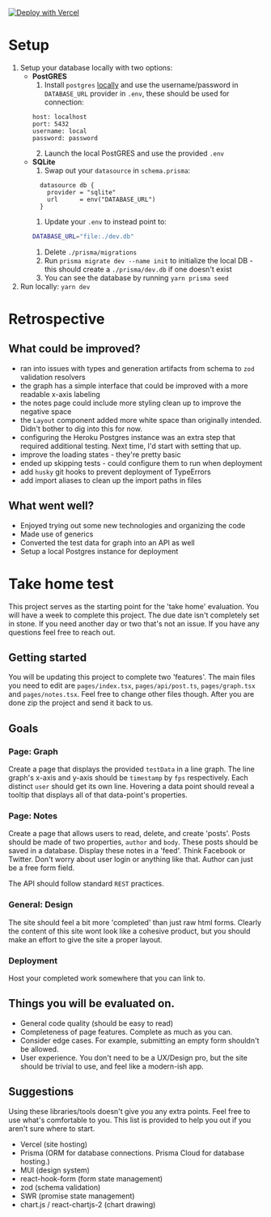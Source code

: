 [![Deploy with Vercel](https://vercel.com/button)](https://api.vercel.com/v1/integrations/deploy/prj_ASo9qBeQydZhFyPfc3JY1ACf5VRX/64A278RrGp)

# Setup

1. Setup your database locally with two options:
   - **PostGRES**
     1. Install `postgres` [locally](https://www.sqlshack.com/setting-up-a-postgresql-database-on-mac/) and use the username/password in `DATABASE_URL` provider in `.env`, these should be used for connection:
     ```
     host: localhost
     port: 5432
     username: local
     password: password
     ```
     2. Launch the local PostGRES and use the provided `.env`
   - **SQLite**
     1. Swap out your `datasource` in `schema.prisma`:
     ```prisma
       datasource db {
         provider = "sqlite"
         url      = env("DATABASE_URL")
       }
     ```
     1. Update your `.env` to instead point to:
     ```bash
     DATABASE_URL="file:./dev.db"
     ```
     1. Delete `./prisma/migrations`
     2. Run `prisma migrate dev --name init` to initialize the local DB - this should create a `./prisma/dev.db` if one doesn't exist
     3. You can see the database by running `yarn prisma seed`
2. Run locally: `yarn dev`

# Retrospective

## What could be improved?

- ran into issues with types and generation artifacts from schema to `zod` validation resolvers
- the graph has a simple interface that could be improved with a more readable x-axis labeling
- the notes page could include more styling clean up to improve the negative space
- the `Layout` component added more white space than originally intended. Didn't bother to dig into this for now.
- configuring the Heroku Postgres instance was an extra step that required additional testing. Next time, I'd start with setting that up.
- improve the loading states - they're pretty basic
- ended up skipping tests - could configure them to run when deployment
- add `husky` git hooks to prevent deployment of TypeErrors
- add import aliases to clean up the import paths in files

## What went well?

- Enjoyed trying out some new technologies and organizing the code
- Made use of generics
- Converted the test data for graph into an API as well
- Setup a local Postgres instance for deployment

# Take home test

This project serves as the starting point for the 'take home' evaluation. You will have a week to complete this project. The due date isn't completely set in stone. If you need another day or two that's not an issue. If you have any questions feel free to reach out.

## Getting started

You will be updating this project to complete two 'features'. The main files you need to edit are `pages/index.tsx`, `pages/api/post.ts`, `pages/graph.tsx` and `pages/notes.tsx`. Feel free to change other files though. After you are done zip the project and send it back to us.

## Goals

### Page: Graph

Create a page that displays the provided `testData` in a line graph. The line graph's x-axis and y-axis should be `timestamp` by `fps` respectively. Each distinct `user` should get its own line. Hovering a data point should reveal a tooltip that displays all of that data-point's properties.

### Page: Notes

Create a page that allows users to read, delete, and create 'posts'. Posts should be made of two properties, `author` and `body`. These posts should be saved in a database. Display these notes in a 'feed'. Think Facebook or Twitter. Don't worry about user login or anything like that. Author can just be a free form field.

The API should follow standard `REST` practices.

### General: Design

The site should feel a bit more 'completed' than just raw html forms. Clearly the content of this site wont look like a cohesive product, but you should make an effort to give the site a proper layout.

### Deployment

Host your completed work somewhere that you can link to.

## Things you will be evaluated on.

- General code quality (should be easy to read)
- Completeness of page features. Complete as much as you can.
- Consider edge cases. For example, submitting an empty form shouldn't be allowed.
- User experience. You don't need to be a UX/Design pro, but the site should be trivial to use, and feel like a modern-ish app.

## Suggestions

Using these libraries/tools doesn't give you any extra points. Feel free to use what's comfortable to you. This list is provided to help you out if you aren't sure where to start.

- Vercel (site hosting)
- Prisma (ORM for database connections. Prisma Cloud for database hosting.)
- MUI (design system)
- react-hook-form (form state management)
- zod (schema validation)
- SWR (promise state management)
- chart.js / react-chartjs-2 (chart drawing)

